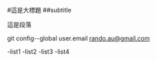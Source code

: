#這是大標題
##subtitle

這是段落

git config--global user.email rando.au@gmail.com

-list1
-list2
-list3
-list4